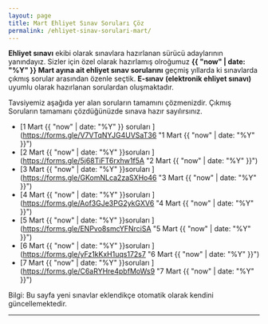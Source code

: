 ```yaml
---
layout: page
title: Mart Ehliyet Sınav Soruları Çöz
permalink: /ehliyet-sinav-sorulari-mart/
---
```

**Ehliyet sınavı** ekibi olarak sınavlara hazırlanan sürücü adaylarının yanındayız.  Sizler için özel olarak hazırlamış olroğumuz **{{ "now" | date: "%Y" }} Mart ayına ait ehliyet sınav sorularını** geçmiş yıllarda ki sınavlarda çıkmış sorular arasından özenle seçtik. **E-sınav**  **(elektronik ehliyet sınavı)**  uyumlu olarak hazırlanan sorulardan oluşmaktadır.

Tavsiyemiz aşağıda yer alan soruların tamamını çözmenizdir. Çıkmış Soruların tamamanı çözdüğünüzde sınava hazır sayılırsınız.
- [1 Mart {{ "now" | date: "%Y" }} soruları ](https://forms.gle/V7VTqNYJG4UVSaT36 "1 Mart {{ "now" | date: "%Y" }}")
- [2 Mart {{ "now" | date: "%Y" }}soruları ](https://forms.gle/5j68TiFT6rxhw1f5A "2 Mart {{ "now" | date: "%Y" }}")
- [3 Mart {{ "now" | date: "%Y" }}soruları ](https://forms.gle/GKomNLca2zaSXHo46 "3 Mart {{ "now" | date: "%Y" }}")
- [4 Mart {{ "now" | date: "%Y" }}soruları ](https://forms.gle/Aof3GJe3PG2ykGXV6 "4 Mart {{ "now" | date: "%Y" }}")
- [5 Mart {{ "now" | date: "%Y" }}soruları ](https://forms.gle/ENPvo8smcYFNrciSA "5 Mart {{ "now" | date: "%Y" }}")
- [6 Mart {{ "now" | date: "%Y" }}soruları ](https://forms.gle/yFz1kKxH1uqs172s7 "6 Mart {{ "now" | date: "%Y" }}")
- [7 Mart {{ "now" | date: "%Y" }}soruları ](https://forms.gle/C6aRYHre4pbfMoWs9 "7 Mart {{ "now" | date: "%Y" }}")


Bilgi: Bu sayfa yeni sınavlar eklendikçe otomatik olarak kendini güncellemektedir.


 



---

